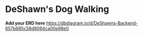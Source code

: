 # DeShawn's Dog Walking
**Add your ERD here**
https://dbdiagram.io/d/DeShawns-Backend-657b685c56d8064ca00e98e0
